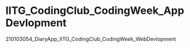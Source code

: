 # IITG_CodingClub_CodingWeek_AppDevlopment
210103054_DiaryApp_IITG_CodingClub_CodingWeek_WebDevlopment
